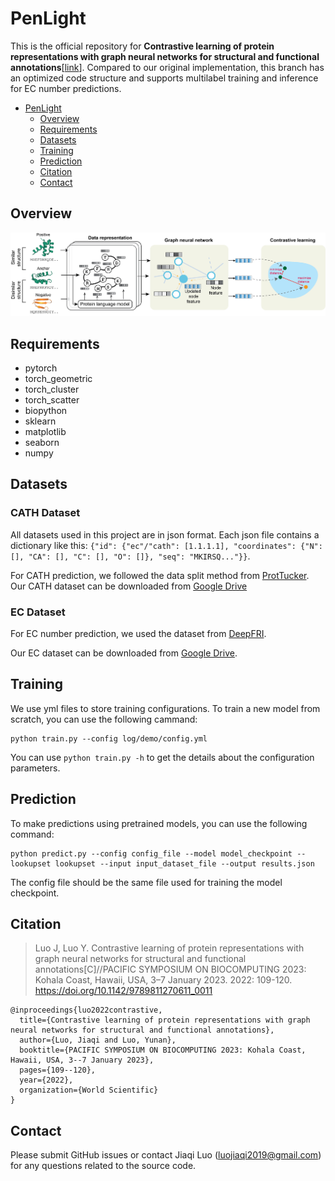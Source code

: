# PenLight
This is the official repository for **Contrastive learning of protein representations with graph neural networks for structural and functional annotations**[[link](https://doi.org/10.1142/9789811270611_0011)]. Compared to our original implementation, this branch has an optimized code structure and supports multilabel training and inference for EC number predictions.
- [PenLight](#penlight)
  - [Overview](#overview)
  - [Requirements](#requirements)
  - [Datasets](#datasets)
  - [Training](#training)
  - [Prediction](#prediction)
  - [Citation](#citation)
  - [Contact](#contact)

## Overview
![overview](assets/overview.png)

## Requirements
- pytorch
- torch_geometric
- torch_cluster
- torch_scatter
- biopython
- sklearn
- matplotlib
- seaborn
- numpy

## Datasets
### CATH Dataset
All datasets used in this project are in json format. Each json file contains a dictionary like this: `{"id": {"ec"/"cath": [1.1.1.1], "coordinates": {"N": [], "CA": [], "C": [], "O": []}, "seq": "MKIRSQ..."}}`. 

For CATH prediction, we followed the data split method from [ProtTucker](https://www.biorxiv.org/content/10.1101/2021.11.14.468528v1). Our CATH dataset can be downloaded from [Google Drive](https://drive.google.com/file/d/1QtNKcaGM6opncR6_y-ZPwG7kcPIOaAVx/view?usp=sharing)

### EC Dataset
For EC number prediction, we used the dataset from [DeepFRI](https://www.nature.com/articles/s41467-021-23303-9).

Our EC dataset can be downloaded from [Google Drive](https://drive.google.com/file/d/1Bh0S9EiqSyaNMU5SFHTpy6LcN2k6rq6P/view?usp=sharing).

## Training
We use yml files to store training configurations. To train a new model from scratch, you can use the following cammand:
```
python train.py --config log/demo/config.yml
```
You can use `python train.py -h` to get the details about the configuration parameters.

## Prediction
To make predictions using pretrained models, you can use the following command: 
```
python predict.py --config config_file --model model_checkpoint --lookupset lookupset --input input_dataset_file --output results.json
```
The config file should be the same file used for training the model checkpoint.

## Citation
>Luo J, Luo Y. Contrastive learning of protein representations with graph neural networks for structural and functional annotations[C]//PACIFIC SYMPOSIUM ON BIOCOMPUTING 2023: Kohala Coast, Hawaii, USA, 3–7 January 2023. 2022: 109-120. https://doi.org/10.1142/9789811270611_0011
```
@inproceedings{luo2022contrastive,
  title={Contrastive learning of protein representations with graph neural networks for structural and functional annotations},
  author={Luo, Jiaqi and Luo, Yunan},
  booktitle={PACIFIC SYMPOSIUM ON BIOCOMPUTING 2023: Kohala Coast, Hawaii, USA, 3--7 January 2023},
  pages={109--120},
  year={2022},
  organization={World Scientific}
}
```

## Contact
Please submit GitHub issues or contact Jiaqi Luo (luojiaqi2019@gmail.com) for any questions related to the source code.